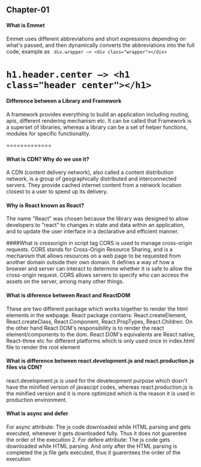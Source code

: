 ## Chapter-01

#### What is Emmet
Emmet uses different abbreviations and short expressions depending on what's passed, and then dynamically converts the abbreviations into the full code, example as
` div.wrapper —> <div class="wrapper"></div>` 

` h1.header.center —> <h1 class="header center"></h1> `
=============
#### Difference between a Library and Framework
 A framework provides everything to build an application including routing, apis, different rendering mechanism etc. It can be called that Framework is a superset of libraries, whereas a library can be a set of helper functions, modules for specific functionality.
 
=============
 #### What is CDN? Why do we use it?
 A CDN (content delivery network), also called a content distribution network, is a group of geographically distributed and interconnected servers. They provide cached internet content from a network location closest to a user to speed up its delivery.

#### Why is React known as React?
The name "React" was chosen because the library was designed to allow developers to "react" to changes in state and data within an application, and to update the user interface in a declarative and efficient manner.

####What is crossorigin in script tag
CORS is used to manage cross-origin requests.
CORS stands for Cross-Origin Resource Sharing, and is a mechanism that allows resources on a web page to be requested from another domain outside their own domain. It defines a way of how a browser and server can interact to determine whether it is safe to allow the cross-origin request. CORS allows servers to specify who can access the assets on the server, among many other things.

#### What is diference between React and ReactDOM
These are two different package which works together to render the html elements in the webpage. React package contains: React.createElement, React.createClass, React.Component, React.PropTypes, React.Children. On the other hand React DOM's responsibility is to render the react element/components to the dom. React DOM's equivalents are React native, React-three etc for different platforms which is only used once in index.html file to render the root element

#### What is difference between react.development.js and react.production.js files via CDN?
react.development.js is used for the develeopment purpose which dosn't have the minified version of javascipt codes, whereas react.production.js is the minified version and it is more optimized which is the reason it is used in production environment.

#### What is async and defer
For async attribute: The js code downloaded while HTML parsing and gets executed, whenever it gets downloaded fully. Thus it does not guarentee the order of the execution 2. For defere attribute: The js code gets downloaded while HTML parsing. And only after the HTML parsing is completed the js file gets executed, thus it guarentees the order of the execution